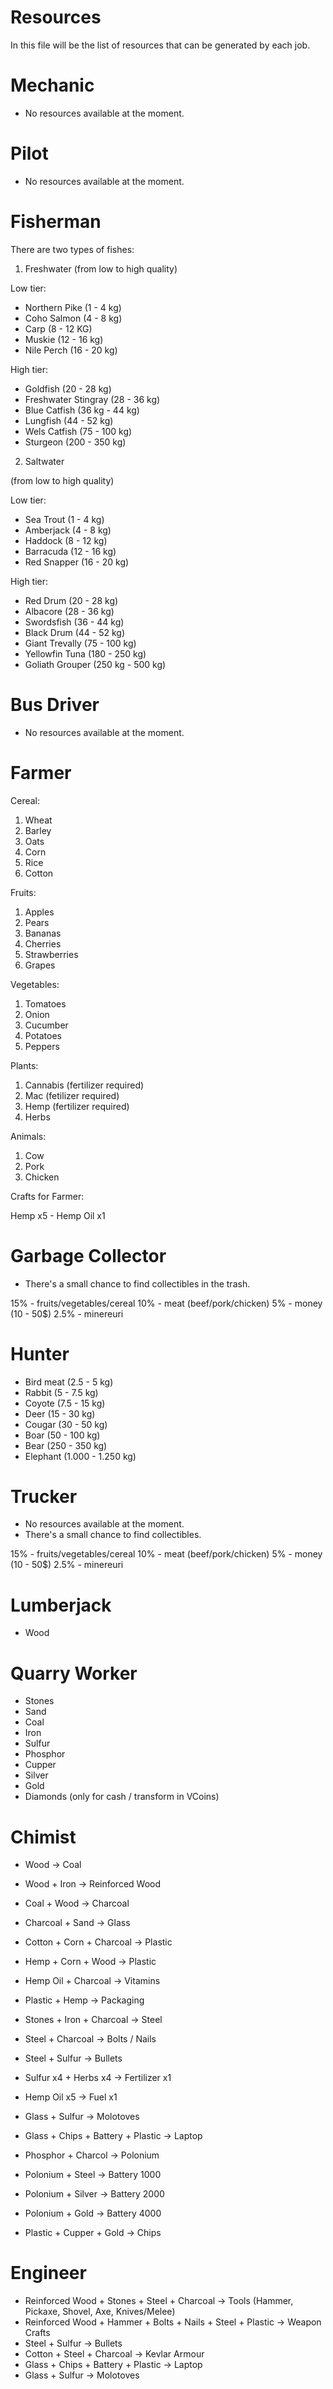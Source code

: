# Resources
In this file will be the list of resources that can be generated by each job.


# Mechanic
- No resources available at the moment.

# Pilot
- No resources available at the moment.

# Fisherman
There are two types of fishes:

1. Freshwater
(from low to high quality)

Low tier: 
- Northern Pike (1 - 4 kg)
- Coho Salmon (4 - 8 kg)
- Carp (8 - 12 KG)
- Muskie (12 - 16 kg)
- Nile Perch (16 - 20 kg)

High tier:
- Goldfish (20 - 28 kg)
- Freshwater Stingray (28 - 36 kg)
- Blue Catfish (36 kg - 44 kg)
- Lungfish (44 - 52 kg)
- Wels Catfish (75 - 100 kg)
- Sturgeon (200 - 350 kg)

2. Saltwater

(from low to high quality)

Low tier:
- Sea Trout (1 - 4 kg)
- Amberjack (4 - 8 kg)
- Haddock (8 - 12 kg)
- Barracuda (12 - 16 kg)
- Red Snapper (16 - 20 kg)

High tier:
- Red Drum (20 - 28 kg)
- Albacore (28 - 36 kg)
- Swordsfish (36 - 44 kg)
- Black Drum (44 - 52 kg)
- Giant Trevally (75 - 100 kg)
- Yellowfin Tuna (180 - 250 kg)
- Goliath Grouper (250 kg - 500 kg)

# Bus Driver
- No resources available at the moment.

# Farmer

Cereal:

1. Wheat
2. Barley
3. Oats
4. Corn
5. Rice
6. Cotton

Fruits:

1. Apples
2. Pears
3. Bananas
4. Cherries
5. Strawberries
6. Grapes

Vegetables:

1. Tomatoes
2. Onion
3. Cucumber
4. Potatoes
5. Peppers

Plants:

1. Cannabis (fertilizer required)
2. Mac (fetilizer required)
3. Hemp (fertilizer required)
4. Herbs

Animals:

1. Cow
2. Pork
3. Chicken

Crafts for Farmer:

Hemp x5 - Hemp Oil x1

# Garbage Collector
- There's a small chance to find collectibles in the trash.

15% - fruits/vegetables/cereal
10% - meat (beef/pork/chicken)
5% - money (10 - 50$)
2.5% - minereuri

# Hunter

- Bird meat (2.5 - 5 kg)
- Rabbit (5 - 7.5 kg)
- Coyote (7.5 - 15 kg)
- Deer (15 - 30 kg)
- Cougar (30 - 50 kg)
- Boar (50 - 100 kg)
- Bear (250 - 350 kg)
- Elephant (1.000 - 1.250 kg)

# Trucker
- No resources available at the moment.
- There's a small chance to find collectibles.

15% - fruits/vegetables/cereal
10% - meat (beef/pork/chicken)
5% - money (10 - 50$)
2.5% - minereuri

# Lumberjack

- Wood

# Quarry Worker

- Stones
- Sand
- Coal
- Iron
- Sulfur
- Phosphor
- Cupper
- Silver
- Gold
- Diamonds (only for cash / transform in VCoins)

# Chimist

- Wood -> Coal
- Wood + Iron -> Reinforced Wood
- Coal + Wood -> Charcoal
- Charcoal + Sand -> Glass

- Cotton + Corn + Charcoal -> Plastic
- Hemp + Corn + Wood -> Plastic
- Hemp Oil + Charcoal -> Vitamins
- Plastic + Hemp -> Packaging

- Stones + Iron + Charcoal -> Steel
- Steel + Charcoal -> Bolts / Nails
- Steel + Sulfur -> Bullets

- Sulfur x4 + Herbs x4 -> Fertilizer x1
- Hemp Oil x5 -> Fuel x1

- Glass + Sulfur -> Molotoves
- Glass + Chips + Battery + Plastic -> Laptop

- Phosphor + Charcol -> Polonium
- Polonium + Steel -> Battery 1000
- Polonium + Silver -> Battery 2000
- Polonium + Gold -> Battery 4000
- Plastic + Cupper + Gold -> Chips

#  Engineer

- Reinforced Wood + Stones + Steel + Charcoal -> Tools (Hammer, Pickaxe, Shovel, Axe, Knives/Melee)
- Reinforced Wood + Hammer + Bolts + Nails + Steel + Plastic -> Weapon Crafts
- Steel + Sulfur -> Bullets
- Cotton + Steel + Charcoal -> Kevlar Armour
- Glass + Chips + Battery + Plastic -> Laptop
- Glass + Sulfur -> Molotoves
